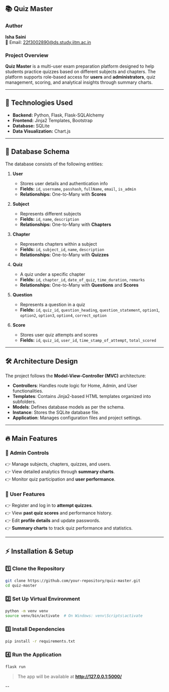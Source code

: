 ## 📚 Quiz Master

### **Author**

**Isha Saini**  
📧 Email: 22f3002890@ds.study.iitm.ac.in

### **Project Overview**

**Quiz Master** is a multi-user exam preparation platform designed to help students practice quizzes based on different subjects and chapters. The platform supports role-based access for **users** and **administrators**, quiz management, scoring, and analytical insights through summary charts.

---

## 🚀 **Technologies Used**

- **Backend:** Python, Flask, Flask-SQLAlchemy
- **Frontend:** Jinja2 Templates, Bootstrap
- **Database:** SQLite
- **Data Visualization:** Chart.js

---

## 🛄 **Database Schema**

The database consists of the following entities:

1. **User**

   - Stores user details and authentication info
   - **Fields:** `id`, `username`, `passhash`, `fullName`, `email`, `is_admin`
   - **Relationships:** One-to-Many with **Scores**

2. **Subject**

   - Represents different subjects
   - **Fields:** `id`, `name`, `description`
   - **Relationships:** One-to-Many with **Chapters**

3. **Chapter**

   - Represents chapters within a subject
   - **Fields:** `id`, `subject_id`, `name`, `description`
   - **Relationships:** One-to-Many with **Quizzes**

4. **Quiz**

   - A quiz under a specific chapter
   - **Fields:** `id`, `chapter_id`, `date_of_quiz`, `time_duration`, `remarks`
   - **Relationships:** One-to-Many with **Questions** and **Scores**

5. **Question**

   - Represents a question in a quiz
   - **Fields:** `id`, `quiz_id`, `question_heading`, `question_statement`, `option1`, `option2`, `option3`, `option4`, `correct_option`

6. **Score**
   - Stores user quiz attempts and scores
   - **Fields:** `id`, `quiz_id`, `user_id`, `time_stamp_of_attempt`, `total_scored`

---

## 🛠 **Architecture Design**

The project follows the **Model-View-Controller (MVC)** architecture:

- **Controllers**: Handles route logic for Home, Admin, and User functionalities.
- **Templates**: Contains Jinja2-based HTML templates organized into subfolders.
- **Models**: Defines database models as per the schema.
- **Instance**: Stores the SQLite database file.
- **Application**: Manages configuration files and project settings.

---

## 🔥 **Main Features**

### 🔹 **Admin Controls**

👉 Manage subjects, chapters, quizzes, and users.  
👉 View detailed analytics through **summary charts**.  
👉 Monitor quiz participation and **user performance**.

### 🔹 **User Features**

👉 Register and log in to **attempt quizzes**.  
👉 View **past quiz scores** and performance history.  
👉 Edit **profile details** and update passwords.  
👉 **Summary charts** to track quiz performance and statistics.

---

## ⚡ **Installation & Setup**

### **1️⃣ Clone the Repository**

```sh
git clone https://github.com/your-repository/quiz-master.git
cd quiz-master
```

### **2️⃣ Set Up Virtual Environment**

```sh
python -m venv venv
source venv/bin/activate  # On Windows: venv\Scripts\activate
```

### **3️⃣ Install Dependencies**

```sh
pip install -r requirements.txt
```

### **4️⃣ Run the Application**

```sh
flask run
```

> The app will be available at **http://127.0.0.1:5000/**

--
